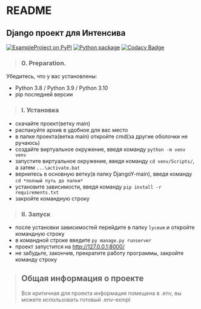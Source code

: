 # **README**

## Django проект для Интенсива

[![ExampleProject on PyPI](https://img.shields.io/pypi/v/dohq-example-project.svg)](https://pypi.python.org/pypi/dohq-example-project) [![Python package](https://github.com/miheisv/DjangoY/actions/workflows/python-package.yml/badge.svg?branch=main)](https://github.com/miheisv/DjangoY/actions/workflows/python-package.yml) [![Codacy Badge](https://app.codacy.com/project/badge/Grade/1926cd65460f4e8ca7c4c276885562fa)](https://www.codacy.com?utm_source=github.com&amp;utm_medium=referral&amp;utm_content=miheisv/DjangoY&amp;utm_campaign=Badge_Grade)

> ### 0. Preparation.
Убедитесь, что у вас установлены:
- Python 3.8 / Python 3.9 / Python 3.10
- pip последней версии  


> ### I. Установка
- скачайте проект(ветку main)
- распакуйте архив в удобное для вас место
- в папке проекта(ветка main) откройте cmd(за другие оболочки не ручаюсь)
- создайте виртуальное окружение, введя команду `python -m venv venv`
- запустите виртуальное окружение, введя команду `cd venv/Scripts/`, а затем `...\activate.bat`
- вернитесь в основную ветку(в папку DjangoY-main), введя команду `cd *полный путь до папки*`
- установите зависимости, введя команду `pip install -r requirements.txt` 
- закройте командную строку  


> ### II. Запуск
- после установки зависимостей перейдите в папку `lyceum` и откройте командную строку
- в командной строке введите `py manage.py runserver`
- проект запустится на http://127.0.0.1:8000/
- не забудьте, закончив, прекратите работу программы, закройте команду строку  


> ## Общая информация о проекте
> Вся критичная для проекта информация помещена в .env, вы можете использовать готовый .env-exmpl
